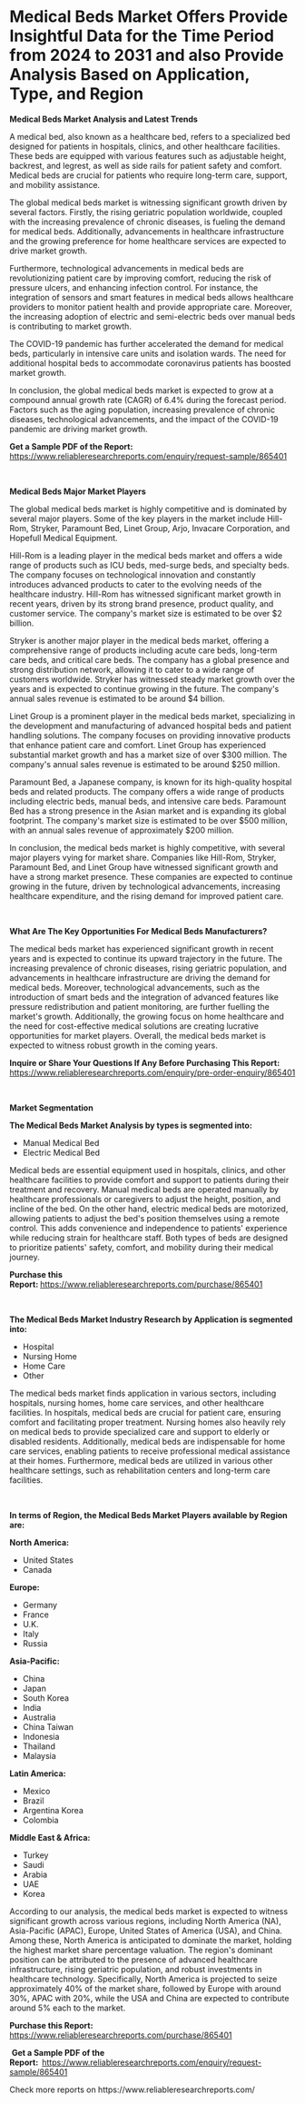 <p><h1>Medical Beds Market Offers Provide Insightful Data for the Time Period from 2024 to 2031 and also Provide Analysis Based on Application, Type, and Region</h1></p><p><strong>Medical Beds Market Analysis and Latest Trends</strong></p>
<p><p>A medical bed, also known as a healthcare bed, refers to a specialized bed designed for patients in hospitals, clinics, and other healthcare facilities. These beds are equipped with various features such as adjustable height, backrest, and legrest, as well as side rails for patient safety and comfort. Medical beds are crucial for patients who require long-term care, support, and mobility assistance.</p><p>The global medical beds market is witnessing significant growth driven by several factors. Firstly, the rising geriatric population worldwide, coupled with the increasing prevalence of chronic diseases, is fueling the demand for medical beds. Additionally, advancements in healthcare infrastructure and the growing preference for home healthcare services are expected to drive market growth.</p><p>Furthermore, technological advancements in medical beds are revolutionizing patient care by improving comfort, reducing the risk of pressure ulcers, and enhancing infection control. For instance, the integration of sensors and smart features in medical beds allows healthcare providers to monitor patient health and provide appropriate care. Moreover, the increasing adoption of electric and semi-electric beds over manual beds is contributing to market growth.</p><p>The COVID-19 pandemic has further accelerated the demand for medical beds, particularly in intensive care units and isolation wards. The need for additional hospital beds to accommodate coronavirus patients has boosted market growth.</p><p>In conclusion, the global medical beds market is expected to grow at a compound annual growth rate (CAGR) of 6.4% during the forecast period. Factors such as the aging population, increasing prevalence of chronic diseases, technological advancements, and the impact of the COVID-19 pandemic are driving market growth.</p></p>
<p><strong>Get a Sample PDF of the Report:&nbsp;</strong> <a href="https://www.reliableresearchreports.com/enquiry/request-sample/865401">https://www.reliableresearchreports.com/enquiry/request-sample/865401</a></p>
<p>&nbsp;</p>
<p><strong>Medical Beds Major Market Players</strong></p>
<p><p>The global medical beds market is highly competitive and is dominated by several major players. Some of the key players in the market include Hill-Rom, Stryker, Paramount Bed, Linet Group, Arjo, Invacare Corporation, and Hopefull Medical Equipment.</p><p>Hill-Rom is a leading player in the medical beds market and offers a wide range of products such as ICU beds, med-surge beds, and specialty beds. The company focuses on technological innovation and constantly introduces advanced products to cater to the evolving needs of the healthcare industry. Hill-Rom has witnessed significant market growth in recent years, driven by its strong brand presence, product quality, and customer service. The company's market size is estimated to be over $2 billion.</p><p>Stryker is another major player in the medical beds market, offering a comprehensive range of products including acute care beds, long-term care beds, and critical care beds. The company has a global presence and strong distribution network, allowing it to cater to a wide range of customers worldwide. Stryker has witnessed steady market growth over the years and is expected to continue growing in the future. The company's annual sales revenue is estimated to be around $4 billion.</p><p>Linet Group is a prominent player in the medical beds market, specializing in the development and manufacturing of advanced hospital beds and patient handling solutions. The company focuses on providing innovative products that enhance patient care and comfort. Linet Group has experienced substantial market growth and has a market size of over $300 million. The company's annual sales revenue is estimated to be around $250 million.</p><p>Paramount Bed, a Japanese company, is known for its high-quality hospital beds and related products. The company offers a wide range of products including electric beds, manual beds, and intensive care beds. Paramount Bed has a strong presence in the Asian market and is expanding its global footprint. The company's market size is estimated to be over $500 million, with an annual sales revenue of approximately $200 million.</p><p>In conclusion, the medical beds market is highly competitive, with several major players vying for market share. Companies like Hill-Rom, Stryker, Paramount Bed, and Linet Group have witnessed significant growth and have a strong market presence. These companies are expected to continue growing in the future, driven by technological advancements, increasing healthcare expenditure, and the rising demand for improved patient care.</p></p>
<p>&nbsp;</p>
<p><strong>What Are The Key Opportunities For Medical Beds Manufacturers?</strong></p>
<p><p>The medical beds market has experienced significant growth in recent years and is expected to continue its upward trajectory in the future. The increasing prevalence of chronic diseases, rising geriatric population, and advancements in healthcare infrastructure are driving the demand for medical beds. Moreover, technological advancements, such as the introduction of smart beds and the integration of advanced features like pressure redistribution and patient monitoring, are further fuelling the market's growth. Additionally, the growing focus on home healthcare and the need for cost-effective medical solutions are creating lucrative opportunities for market players. Overall, the medical beds market is expected to witness robust growth in the coming years.</p></p>
<p><strong>Inquire or Share Your Questions If Any Before Purchasing This Report:</strong> <a href="https://www.reliableresearchreports.com/enquiry/pre-order-enquiry/865401">https://www.reliableresearchreports.com/enquiry/pre-order-enquiry/865401</a></p>
<p>&nbsp;</p>
<p><strong>Market Segmentation</strong></p>
<p><strong>The Medical Beds Market Analysis by types is segmented into:</strong></p>
<p><ul><li>Manual Medical Bed</li><li>Electric Medical Bed</li></ul></p>
<p><p>Medical beds are essential equipment used in hospitals, clinics, and other healthcare facilities to provide comfort and support to patients during their treatment and recovery. Manual medical beds are operated manually by healthcare professionals or caregivers to adjust the height, position, and incline of the bed. On the other hand, electric medical beds are motorized, allowing patients to adjust the bed's position themselves using a remote control. This adds convenience and independence to patients' experience while reducing strain for healthcare staff. Both types of beds are designed to prioritize patients' safety, comfort, and mobility during their medical journey.</p></p>
<p><strong>Purchase this Report:&nbsp;</strong><a href="https://www.reliableresearchreports.com/purchase/865401">https://www.reliableresearchreports.com/purchase/865401</a></p>
<p>&nbsp;</p>
<p><strong>The Medical Beds Market Industry Research by Application is segmented into:</strong></p>
<p><ul><li>Hospital</li><li>Nursing Home</li><li>Home Care</li><li>Other</li></ul></p>
<p><p>The medical beds market finds application in various sectors, including hospitals, nursing homes, home care services, and other healthcare facilities. In hospitals, medical beds are crucial for patient care, ensuring comfort and facilitating proper treatment. Nursing homes also heavily rely on medical beds to provide specialized care and support to elderly or disabled residents. Additionally, medical beds are indispensable for home care services, enabling patients to receive professional medical assistance at their homes. Furthermore, medical beds are utilized in various other healthcare settings, such as rehabilitation centers and long-term care facilities.</p></p>
<p>&nbsp;</p>
<p><strong>In terms of Region, the Medical Beds Market Players available by Region are:</strong></p>
<p>
    <p> <strong> North America: </strong>
        <ul>
            <li>United States</li>
            <li>Canada</li>
        </ul>
        </p> 
    <p> <strong> Europe: </strong>
        <ul>
            <li>Germany</li>
            <li>France</li>
            <li>U.K.</li>
            <li>Italy</li>
            <li>Russia</li>
        </ul>
        </p> 
    <p> <strong> Asia-Pacific: </strong>
        <ul>
            <li>China</li>
            <li>Japan</li>
            <li>South Korea</li>
            <li>India</li>
            <li>Australia</li>
            <li>China Taiwan</li>
            <li>Indonesia</li>
            <li>Thailand</li>
            <li>Malaysia</li>
        </ul>
        </p> 
    <p> <strong> Latin America: </strong>
        <ul>
            <li>Mexico</li>
            <li>Brazil</li>
            <li>Argentina Korea</li>
            <li>Colombia</li>
        </ul>
        </p> 
    <p> <strong> Middle East & Africa: </strong>
        <ul>
            <li>Turkey</li>
            <li>Saudi</li>
            <li>Arabia</li>
            <li>UAE</li>
            <li>Korea</li>
        </ul>
    </p>
    </p>
<p><p>According to our analysis, the medical beds market is expected to witness significant growth across various regions, including North America (NA), Asia-Pacific (APAC), Europe, United States of America (USA), and China. Among these, North America is anticipated to dominate the market, holding the highest market share percentage valuation. The region's dominant position can be attributed to the presence of advanced healthcare infrastructure, rising geriatric population, and robust investments in healthcare technology. Specifically, North America is projected to seize approximately 40% of the market share, followed by Europe with around 30%, APAC with 20%, while the USA and China are expected to contribute around 5% each to the market.</p></p>
<p><strong>Purchase this Report: </strong><a href="https://www.reliableresearchreports.com/purchase/865401">https://www.reliableresearchreports.com/purchase/865401</a></p>
<p>&nbsp;<strong>Get a Sample PDF of the Report:&nbsp;&nbsp;</strong><a href="https://www.reliableresearchreports.com/enquiry/request-sample/865401">https://www.reliableresearchreports.com/enquiry/request-sample/865401</a></p>
<p><strong></strong></p>
<p>Check more reports on https://www.reliableresearchreports.com/</p>